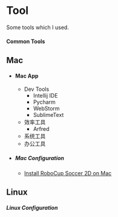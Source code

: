 Tool
====

Some tools which I used.



#### Common Tools




Mac
---

* #### Mac App
   * Dev Tools
      * Intellij IDE
      * Pycharm
      * WebStorm
      * SublimeText
    * 效率工具
        * Arfred
    * 系统工具
    * 办公工具




* ##### Mac Configuration
    * [Install RoboCup Soccer 2D on Mac](http://jpollo.logdown.com/posts/178653-install-robocup-soccer-2d-on-mac)



Linux
-----

##### Linux Configuration

